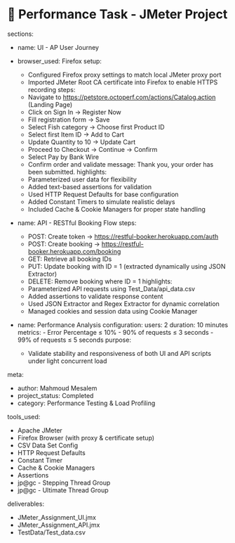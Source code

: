 # 🧪 Performance Task - JMeter Project


sections:

  - name: UI - AP User Journey

  - browser_used: Firefox
    setup:
      - Configured Firefox proxy settings to match local JMeter proxy port
      - Imported JMeter Root CA certificate into Firefox to enable HTTPS recording
    steps:
      - Navigate to https://petstore.octoperf.com/actions/Catalog.action (Landing Page)
      - Click on Sign In → Register Now
      - Fill registration form → Save
      - Select Fish category → Choose first Product ID
      - Select first Item ID → Add to Cart
      - Update Quantity to 10 → Update Cart
      - Proceed to Checkout → Continue → Confirm
      - Select Pay by Bank Wire
      - Confirm order and validate message: Thank you, your order has been submitted.
    highlights:
      - Parameterized user data for flexibility
      - Added text-based assertions for validation
      - Used HTTP Request Defaults for base configuration
      - Added Constant Timers to simulate realistic delays
      - Included Cache & Cookie Managers for proper state handling

  - name: API - RESTful Booking Flow
    steps:
      - POST: Create token → https://restful-booker.herokuapp.com/auth
      - POST: Create booking → https://restful-booker.herokuapp.com/booking
      - GET: Retrieve all booking IDs
      - PUT: Update booking with ID = 1 (extracted dynamically using JSON Extractor)
      - DELETE: Remove booking where ID = 1
    highlights:
      - Parameterized API requests using Test_Data/api_data.csv
      - Added assertions to validate response content
      - Used JSON Extractor and Regex Extractor for dynamic correlation
      - Managed cookies and session data using Cookie Manager

  - name: Performance Analysis
    configuration:
      users: 2
      duration: 10 minutes
      metrics:
        - Error Percentage ≤ 10%
        - 90% of requests ≤ 3 seconds
        - 99% of requests ≤ 5 seconds
    purpose:
      - Validate stability and responsiveness of both UI and API scripts under light concurrent load

meta:
  - author: Mahmoud Mesalem
  - project_status: Completed
  - category: Performance Testing & Load Profiling

tools_used:
  - Apache JMeter
  - Firefox Browser (with proxy & certificate setup)
  - CSV Data Set Config
  - HTTP Request Defaults
  - Constant Timer
  - Cache & Cookie Managers
  - Assertions
  - jp@gc - Stepping Thread Group
  - jp@gc - Ultimate Thread Group

deliverables:
  - JMeter_Assignment_UI.jmx
  - JMeter_Assignment_API.jmx
  - TestData/Test_data.csv

